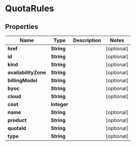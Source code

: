 

# QuotaRules


## Properties

Name | Type | Description | Notes
------------ | ------------- | ------------- | -------------
**href** | **String** |  |  [optional]
**id** | **String** |  |  [optional]
**kind** | **String** |  |  [optional]
**availabilityZone** | **String** |  |  [optional]
**billingModel** | **String** |  |  [optional]
**byoc** | **String** |  |  [optional]
**cloud** | **String** |  |  [optional]
**cost** | **Integer** |  | 
**name** | **String** |  |  [optional]
**product** | **String** |  |  [optional]
**quotaId** | **String** |  |  [optional]
**type** | **String** |  |  [optional]



